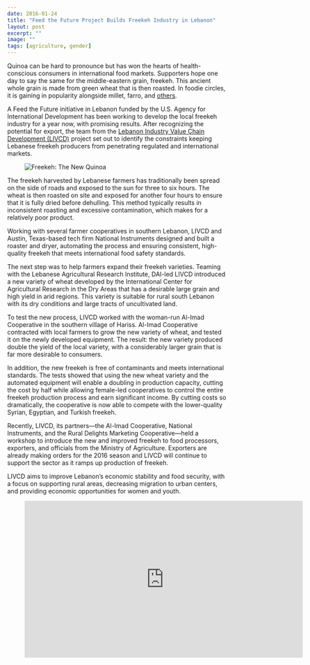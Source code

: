 ```yaml
---
date: 2016-01-24
title: "Feed the Future Project Builds Freekeh Industry in Lebanon"
layout: post
excerpt: ""
image: ""
tags: [agriculture, gender]
---
```

<p>Quinoa can be hard to pronounce but has won the hearts of health-conscious consumers in international food markets. Supporters hope one day to say the same for the middle-eastern grain, freekeh. This ancient whole grain is made from green wheat that is then roasted. In foodie circles, it is gaining in popularity alongside millet, farro, and <a href="http://www.wsj.com/articles/SB10001424052970203471004577141363042147218">others</a>.</p><p>A Feed the Future initiative in Lebanon funded by the U.S. Agency for International Development has been working to develop the local freekeh industry for a year now, with promising results. After recognizing the potential for export, the team from the <a href="https://www.dai.com/our-work/projects/lebanon-industry-value-chain-development-livcd">Lebanon Industry Value Chain Development (LIVCD)</a> project set out to identify the constraints keeping Lebanese freekeh producers from penetrating regulated and international markets.</p><figure class="kg-card kg-image-card"><img src="https://farm1.staticflickr.com/423/18874297274_452547aa4a_z.jpg" class="kg-image" alt="Freekeh: The New Quinoa" loading="lazy"></figure><p>The freekeh harvested by Lebanese farmers has traditionally been spread on the side of roads and exposed to the sun for three to six hours. The wheat is then roasted on site and exposed for another four hours to ensure that it is fully dried before dehulling. This method typically results in inconsistent roasting and excessive contamination, which makes for a relatively poor product.</p><p>Working with several farmer cooperatives in southern Lebanon, LIVCD and Austin, Texas-based tech firm National Instruments designed and built a roaster and dryer, automating the process and ensuring consistent, high-quality freekeh that meets international food safety standards.</p><p>The next step was to help farmers expand their freekeh varieties. Teaming with the Lebanese Agricultural Research Institute, DAI-led LIVCD introduced a new variety of wheat developed by the International Center for Agricultural Research in the Dry Areas that has a desirable large grain and high yield in arid regions. This variety is suitable for rural south Lebanon with its dry conditions and large tracts of uncultivated land.</p><p>To test the new process, LIVCD worked with the woman-run Al-Imad Cooperative in the southern village of Hariss. Al-Imad Cooperative contracted with local farmers to grow the new variety of wheat, and tested it on the newly developed equipment. The result: the new variety produced double the yield of the local variety, with a considerably larger grain that is far more desirable to consumers.</p><p>In addition, the new freekeh is free of contaminants and meets international standards. The tests showed that using the new wheat variety and the automated equipment will enable a doubling in production capacity, cutting the cost by half while allowing female-led cooperatives to control the entire freekeh production process and earn significant income. By cutting costs so dramatically, the cooperative is now able to compete with the lower-quality Syrian, Egyptian, and Turkish freekeh.</p><p>Recently, LIVCD, its partners—the Al-Imad Cooperative, National Instruments, and the Rural Delights Marketing Cooperative—held a workshop to introduce the new and improved freekeh to food processors, exporters, and officials from the Ministry of Agriculture. Exporters are already making orders for the 2016 season and LIVCD will continue to support the sector as it ramps up production of freekeh.</p><p>LIVCD aims to improve Lebanon’s economic stability and food security, with a focus on supporting rural areas, decreasing migration to urban centers, and providing economic opportunities for women and youth.</p><figure class="kg-card kg-embed-card"><iframe width="640" height="360" src="https://roundme.com/embed/159341/403047" frameborder="0" webkitallowfullscreen="" mozallowfullscreen="" allowfullscreen=""></iframe></figure>
  